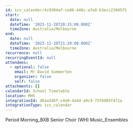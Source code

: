```yaml
---
id: ics_calender/4c9304af-ce06-446c-a7e8-b3ecc239d5f5
start:
  date: null
  dateTime: '2023-11-28T20:15:00.000Z'
  timeZone: Australia/Melbourne
end:
  date: null
  dateTime: '2023-11-28T21:20:00.000Z'
  timeZone: Australia/Melbourne
recurrence: null
recurringEventId: null
attendees:
  - optional: false
    email: Mr David Summerton
    organizer: false
    self: false
attachments: []
calendarId: School Timetable
location: MHS
integrationId: d6aa3dbf-c4e0-4a4d-a9c9-75f6905f471a
integrationType: ics_calendar
---
```

Period Morning_BXB
Senior Choir (WH) Music_Ensembles